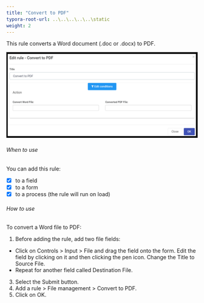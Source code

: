 ```yaml
---
title: "Convert to PDF"
typora-root-url: ..\..\..\..\..\static
weight: 2
---
```


This rule converts a Word document (.doc or .docx) to PDF.	

![convert to pdf rule dialog](/images/converttopdf.png)

###### When to use 
You can add this rule:
- [x] to a field
- [x] to a form 
- [x] to a process (the rule will run on load)

###### How to use
To convert a Word file to PDF:
1. Before adding the rule, add two file fields: 
- Click on Controls > Input > File and drag the field onto the form. Edit the field by clicking on it and then clicking the pen icon. Change the Title to Source File. 
- Repeat for another field called Destination File.
3. Select the Submit button.
4. Add a rule > File management > Convert to PDF.
7. Click on OK. 

